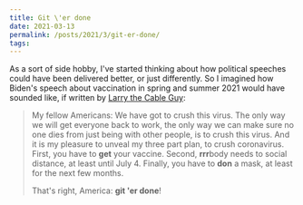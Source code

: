 ```yaml
---
title: Git \'er done
date: 2021-03-13
permalink: /posts/2021/3/git-er-done/
tags:
---
```


As a sort of side hobby, I've started thinking about how political speeches could have been delivered better, or just differently. So I imagined how Biden's speech about vaccination in spring and summer 2021 would have sounded like, if written by [Larry the Cable Guy](https://en.wikipedia.org/wiki/Larry_the_Cable_Guy):

> My fellow Americans: We have got to crush this virus. The only way we will get everyone back to work, the only way we can make sure no one dies from just being with other people, is to crush this virus. And it is my pleasure to unveal my three part plan, to crush coronavirus. First, you have to **get** your vaccine. Second, **rrr**body needs to social distance, at least until July 4. Finally, you have to **don** a mask, at least for the next few months.
>
> That's right, America: **git 'er done**!
